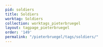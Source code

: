 ```yaml
---
pid: soldiers
title: Soldiers
worktag: Soldiers
collection: worktags_pieterbruegel
layout: tagpage_pieterbruegel
order: '149'
permalink: "/pieterbruegel/tags/soldiers/"
---
```


